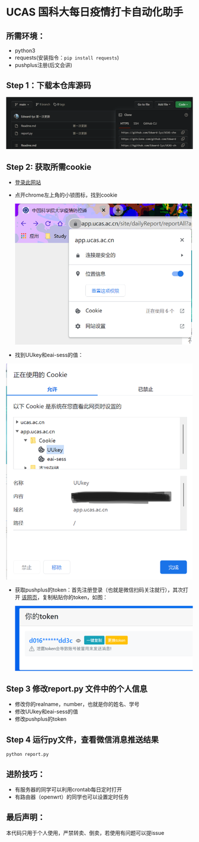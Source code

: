 # UCAS 国科大每日疫情打卡自动化助手

## 所需环境：

- python3
- requests(安装指令：`pip install requests`)
- pushplus注册(后文会讲)

## Step 1：下载本仓库源码

![](photos/photo1.png)

## Step 2: 获取所需cookie

- [登录此网站](https://app.ucas.ac.cn/site/dailyReport/reportAll?appid=9)

- 点开chrome左上角的小锁图标，找到cookie

  ![](photos/photo2.png)

- 找到UUkey和eai-sess的值：

![](photos/photo3.png)

- 获取pushplus的token：首先注册登录（也就是微信扫码关注就行），其次打开 [该网页](https://www.pushplus.plus/push1.html)，复制粘贴你的token，如图：

  ![](photos/photo4.png)

## Step 3 修改report.py 文件中的个人信息

- 修改你的realname，number，也就是你的姓名、学号
- 修改UUkey和eai-sess的值
- 修改pushplus的token

## Step 4 运行py文件，查看微信消息推送结果

```
python report.py
```

## 进阶技巧：

- 有服务器的同学可以利用crontab每日定时打开
- 有路由器（openwrt）的同学也可以设置定时任务

## 最后声明：

本代码只用于个人使用，严禁转卖、倒卖，若使用有问题可以提issue